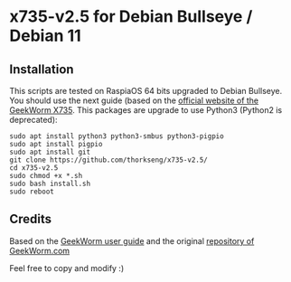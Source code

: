 # x735-v2.5 for Debian Bullseye / Debian 11

## Installation
This scripts are tested on RaspiaOS 64 bits upgraded to Debian Bullseye.
You should use the next guide (based on the [official website of the GeekWorm X735](https://wiki.geekworm.com/X735_V2.5_Software).
This packages are upgrade to use Python3 (Python2 is deprecated):

    sudo apt install python3 python3-smbus python3-pigpio
    sudo apt install pigpio
    sudo apt install git
    git clone https://github.com/thorkseng/x735-v2.5/
    cd x735-v2.5
    sudo chmod +x *.sh
    sudo bash install.sh
    sudo reboot

## Credits
Based on the [GeekWorm user guide](https://wiki.geekworm.com/X735_V2.5_Software) and the original [repository of GeekWorm.com](https://github.com/geekworm-com/x735-v2.5)

Feel free to copy and modify :)
